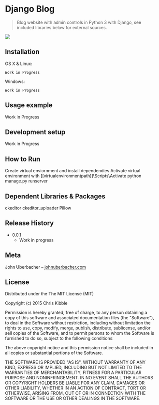 # Django Blog
> Blog website with admin controls in Python 3 with Django, see included libraries below for external sources.

![](https://i.imgur.com/deFVHe5.png)

## Installation

OS X & Linux:

```
Work in Progress
```

Windows:

```
Work in Progress
```

## Usage example

Work in Progress

## Development setup

Work in Progress

## How to Run

Create virtual enviornment and install dependendies
Activate virtual environment with [[virtualenvironmentpath]]\Scripts\Activate
python manage.py runserver

## Dependent Libraries & Packages

ckeditor
ckeditor_uploader
Pillow

## Release History

* 0.0.1
    * Work in progress

## Meta

John Uberbacher – [johnuberbacher.com](https://johnuberbacher.com)

## License

Distributed under the The MIT License (MIT)

Copyright (c) 2015 Chris Kibble

Permission is hereby granted, free of charge, to any person obtaining a copy of this software and associated documentation files (the "Software"), to deal in the Software without restriction, including without limitation the rights to use, copy, modify, merge, publish, distribute, sublicense, and/or sell copies of the Software, and to permit persons to whom the Software is furnished to do so, subject to the following conditions:

The above copyright notice and this permission notice shall be included in all copies or substantial portions of the Software.

THE SOFTWARE IS PROVIDED "AS IS", WITHOUT WARRANTY OF ANY KIND, EXPRESS OR IMPLIED, INCLUDING BUT NOT LIMITED TO THE WARRANTIES OF MERCHANTABILITY, FITNESS FOR A PARTICULAR PURPOSE AND NONINFRINGEMENT. IN NO EVENT SHALL THE AUTHORS OR COPYRIGHT HOLDERS BE LIABLE FOR ANY CLAIM, DAMAGES OR OTHER LIABILITY, WHETHER IN AN ACTION OF CONTRACT, TORT OR OTHERWISE, ARISING FROM, OUT OF OR IN CONNECTION WITH THE SOFTWARE OR THE USE OR OTHER DEALINGS IN THE SOFTWARE.
